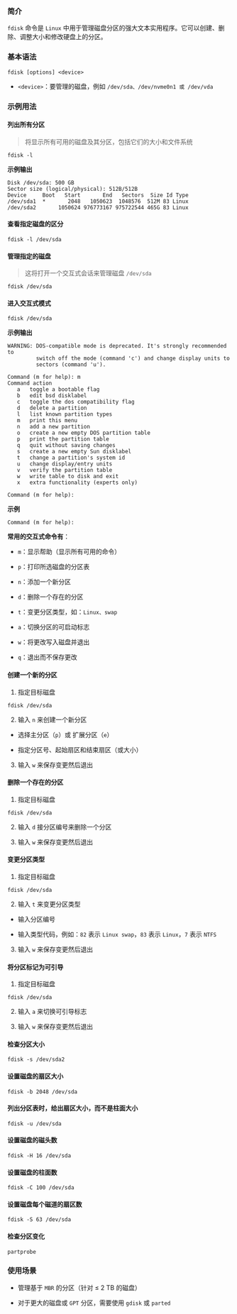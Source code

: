 ### 简介

`fdisk` 命令是 `Linux` 中用于管理磁盘分区的强大文本实用程序。它可以创建、删除、调整大小和修改硬盘上的分区。

### 基本语法

```shell
fdisk [options] <device>
```

* `<device>`：要管理的磁盘，例如 `/dev/sda、/dev/nvme0n1 或 /dev/vda`

### 示例用法

#### 列出所有分区

> 将显示所有可用的磁盘及其分区，包括它们的大小和文件系统

```shell
fdisk -l
```

**示例输出**

```shell
Disk /dev/sda: 500 GB
Sector size (logical/physical): 512B/512B
Device     Boot   Start       End   Sectors  Size Id Type
/dev/sda1  *       2048   1050623  1048576  512M 83 Linux
/dev/sda2       1050624 976773167 975722544 465G 83 Linux
```

#### 查看指定磁盘的区分

```shell
fdisk -l /dev/sda
```

#### 管理指定的磁盘

> 这将打开一个交互式会话来管理磁盘 `/dev/sda`

```shell
fdisk /dev/sda
```

#### 进入交互式模式

```shell
fdisk /dev/sda
```

**示例输出**

```shell
WARNING: DOS-compatible mode is deprecated. It's strongly recommended to
         switch off the mode (command 'c') and change display units to
         sectors (command 'u').

Command (m for help): m
Command action
   a   toggle a bootable flag
   b   edit bsd disklabel
   c   toggle the dos compatibility flag
   d   delete a partition
   l   list known partition types
   m   print this menu
   n   add a new partition
   o   create a new empty DOS partition table
   p   print the partition table
   q   quit without saving changes
   s   create a new empty Sun disklabel
   t   change a partition's system id
   u   change display/entry units
   v   verify the partition table
   w   write table to disk and exit
   x   extra functionality (experts only)

Command (m for help):
```

**示例**

```shell
Command (m for help):
```

**常用的交互式命令有**：

* `m`：显示帮助（显示所有可用的命令）

* `p`：打印所选磁盘的分区表

* `n`：添加一个新分区

* `d`：删除一个存在的分区

* `t`：变更分区类型，如：`Linux、swap`

* `a`：切换分区的可启动标志

* `w`：将更改写入磁盘并退出

* `q`：退出而不保存更改

#### 创建一个新的分区

1. 指定目标磁盘

```shell
fdisk /dev/sda
```

2. 输入 `n` 来创建一个新分区

* 选择主分区（`p`）或 扩展分区（`e`）

* 指定分区号、起始扇区和结束扇区（或大小）

3. 输入 `w` 来保存变更然后退出

#### 删除一个存在的分区

1. 指定目标磁盘

```shell
fdisk /dev/sda
```

2. 输入 `d` 接分区编号来删除一个分区

3. 输入 `w` 来保存变更然后退出

#### 变更分区类型

1. 指定目标磁盘

```shell
fdisk /dev/sda
```

2. 输入 `t` 来变更分区类型

* 输入分区编号

* 输入类型代码，例如：`82` 表示 `Linux swap`，`83` 表示 `Linux`，`7` 表示 `NTFS`

3. 输入 `w` 来保存变更然后退出

#### 将分区标记为可引导

1. 指定目标磁盘

```shell
fdisk /dev/sda
```

2. 输入 `a` 来切换可引导标志

3. 输入 `w` 来保存变更然后退出

#### 检查分区大小

```shell
fdisk -s /dev/sda2
```

#### 设置磁盘的扇区大小

```shell
fdisk -b 2048 /dev/sda
```

#### 列出分区表时，给出扇区大小，而不是柱面大小

```shell
fdisk -u /dev/sda
```

#### 设置磁盘的磁头数

```shell
fdisk -H 16 /dev/sda
```

#### 设置磁盘的柱面数

```shell
fdisk -C 100 /dev/sda
```

#### 设置磁盘每个磁道的扇区数

```shell
fdisk -S 63 /dev/sda
```

#### 检查分区变化

```shell
partprobe
```

### 使用场景

* 管理基于 `MBR` 的分区（针对 ≤ 2 TB 的磁盘）

* 对于更大的磁盘或 `GPT` 分区，需要使用 `gdisk` 或 `parted`
